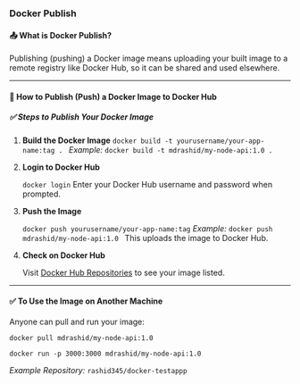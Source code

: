 ### Docker Publish

#### 📤 What is Docker Publish?

Publishing (pushing) a Docker image means uploading your built image to a remote registry like Docker Hub, so it can be shared and used elsewhere.

---

#### 🚀 How to Publish (Push) a Docker Image to Docker Hub

##### ✅ Steps to Publish Your Docker Image

1. **Build the Docker Image**
     `docker build -t yourusername/your-app-name:tag . `
     _Example:_
     `docker build -t mdrashid/my-node-api:1.0 .`

2. **Login to Docker Hub**

     ` docker login `
     Enter your Docker Hub username and password when prompted.

3. **Push the Image**

     `docker push yourusername/your-app-name:tag`
     _Example:_
     `docker push mdrashid/my-node-api:1.0 `
     This uploads the image to Docker Hub.

4. **Check on Docker Hub**

     Visit [Docker Hub Repositories](https://hub.docker.com/repositories) to see your image listed.

---

#### ✅ To Use the Image on Another Machine

Anyone can pull and run your image:

`docker pull mdrashid/my-node-api:1.0`

`docker run -p 3000:3000 mdrashid/my-node-api:1.0`


_Example Repository:_
`rashid345/docker-testappp`

